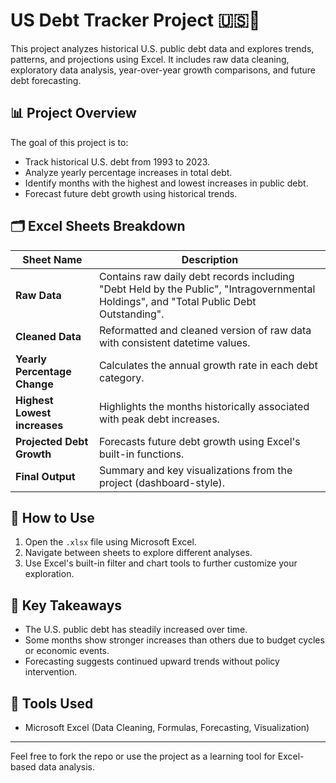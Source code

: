 # US Debt Tracker Project 🇺🇸💸

This project analyzes historical U.S. public debt data and explores trends, patterns, and projections using Excel. It includes raw data cleaning, exploratory data analysis, year-over-year growth comparisons, and future debt forecasting.

## 📊 Project Overview

The goal of this project is to:
- Track historical U.S. debt from 1993 to 2023.
- Analyze yearly percentage increases in total debt.
- Identify months with the highest and lowest increases in public debt.
- Forecast future debt growth using historical trends.

## 🗂️ Excel Sheets Breakdown

| Sheet Name | Description |
|------------|-------------|
| **Raw Data** | Contains raw daily debt records including "Debt Held by the Public", "Intragovernmental Holdings", and "Total Public Debt Outstanding". |
| **Cleaned Data** | Reformatted and cleaned version of raw data with consistent datetime values. |
| **Yearly Percentage Change** | Calculates the annual growth rate in each debt category. |
| **Highest Lowest increases** | Highlights the months historically associated with peak debt increases. |
| **Projected Debt Growth** | Forecasts future debt growth using Excel's built-in functions. |
| **Final Output** | Summary and key visualizations from the project (dashboard-style). |

## 📁 How to Use

1. Open the `.xlsx` file using Microsoft Excel.
2. Navigate between sheets to explore different analyses.
3. Use Excel's built-in filter and chart tools to further customize your exploration.

## 📌 Key Takeaways

- The U.S. public debt has steadily increased over time.
- Some months show stronger increases than others due to budget cycles or economic events.
- Forecasting suggests continued upward trends without policy intervention.

## 🔧 Tools Used

- Microsoft Excel (Data Cleaning, Formulas, Forecasting, Visualization)

---

Feel free to fork the repo or use the project as a learning tool for Excel-based data analysis.
